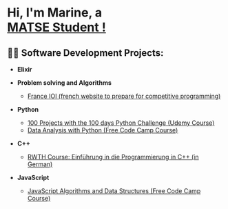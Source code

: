<h1>Hi, I'm Marine, a <br/><a href="https://github.com/marine-raimbault"> MATSE Student !</a>

<!--  
  , <a href="put yt link here">YouTuber</a></h1>
-->

<h2>👨‍💻 Software Development Projects:</h2>

  - <b> Elixir </b>
<!--
- <b> TODO : modify the Python 100 day challenge as soon as you did half of the 100 projects</b>
-->

- <b>Problem solving and Algorithms</b>
  - [France IOI (french website to prepare for competitive programming)](http://www.france-ioi.org/user/perso.php?sLogin=marine-raimbault)
  
- <b>Python</b> 
  - [100 Projects with the 100 days Python Challenge (Udemy Course)](https://github.com/marine-raimbault/-Day18-Intermediate-Turtle-the-Graphical-User-Interface-GUI-)
  - [Data Analysis with Python (Free Code Camp Course)](https://platform-ui.topcoder.com/learn/freeCodeCamp/data-analysis-with-python/data-analysis-with-python-course/introduction-to-data-analysis)

- <b>C++</b> 
  - [RWTH Course: Einführung in die Programmierung in C++ (in German)](https://www.stce.rwth-aachen.de/teaching/winter-semester-2020-21/einfuhrung-in-die-programmierung-mit-c)

- <b>JavaScript</b>
    - [JavaScript Algorithms and Data Structures (Free Code Camp Course)](https://www.freecodecamp.org/learn/javascript-algorithms-and-data-structures/)
  
<!--
- <b>This page is in development, I'm modifying it using following content: </b><a href="https://github.com/joshmadakor1/joshmadakor1/blob/main/README.md">Github with Joshmadakor</a> TODO: create a youtube channel to document your progress 
-->
<!--

<h2>📺 Popular YouTube Videos</h2>

- [How to get into Cybersecurity Starting From Zero](https://www.youtube.com/watch?v=a83ASGn_V_s)
- [A Day in the Life of a Cybersecurity Anayst](https://www.youtube.com/watch?v=uHy3oM7NnoU)
- [How to Create a KeyLogger (C#)](https://www.youtube.com/watch?v=N-L9hklSlNk)
- [Ransomware Demonstration (C#)](https://www.youtube.com/watch?v=OfvdQeh79s0)
- [Is WGU Legit?](https://www.youtube.com/watch?v=E2MwRWxDBkA)

<h2> 🤳 Connect with me:</h2>

[<img align="left" alt="JoshMadakor | YouTube" width="22px" src="https://cdn.jsdelivr.net/npm/simple-icons@v3/icons/youtube.svg" />][youtube]
[<img align="left" alt="JoshMadakor | Twitter" width="22px" src="https://cdn.jsdelivr.net/npm/simple-icons@v3/icons/twitter.svg" />][twitter]
[<img align="left" alt="JoshMadakor | LinkedIn" width="22px" src="https://cdn.jsdelivr.net/npm/simple-icons@v3/icons/linkedin.svg" />][linkedin]
[<img align="left" alt="JoshMadakor | Instagram" width="22px" src="https://cdn.jsdelivr.net/npm/simple-icons@v3/icons/instagram.svg" />][instagram]

[twitter]: https://twitter.com/joshmadakor
[youtube]: https://www.youtube.com/c/joshmadakor
[instagram]: https://www.instagram.com/joshmadakor/
[linkedin]: https://linkedin.com/in/joshmadakor


**joshmadakor1/joshmadakor1** is a ✨ _special_ ✨ repository because its `README.md` (this file) appears on your GitHub profile.

Here are some ideas to get you started:

- 🔭 I’m currently working on ...
- 🌱 I’m currently learning ...
- 👯 I’m looking to collaborate on ...
- 🤔 I’m looking for help with ...
- 💬 Ask me about ...
- 📫 How to reach me: ...
- 😄 Pronouns: ...
- ⚡ Fun fact: ...
-->
